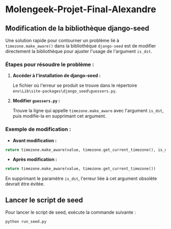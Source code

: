# Molengeek-Projet-Final-Alexandre

## Modification de la bibliothèque django-seed

Une solution rapide pour contourner un problème lié à `timezone.make_aware()` dans la bibliothèque `django-seed` est de modifier directement la bibliothèque pour ajuster l'usage de l'argument `is_dst`.

### Étapes pour résoudre le problème :

1. **Accéder à l'installation de django-seed :**

   Le fichier où l'erreur se produit se trouve dans le répertoire `env\Lib\site-packages\django_seed\guessers.py`.

2. **Modifier `guessers.py` :**

   Trouve la ligne qui appelle `timezone.make_aware` avec l'argument `is_dst`, puis modifie-la en supprimant cet argument.

### Exemple de modification :

* **Avant modification :**

```python
return timezone.make_aware(value, timezone.get_current_timezone(), is_dst=False)
```

* **Après modification :**

```python
return timezone.make_aware(value, timezone.get_current_timezone())
```

En supprimant le paramètre `is_dst`, l'erreur liée à cet argument obsolète devrait être évitée.

## Lancer le script de seed

Pour lancer le script de seed, exécute la commande suivante :

```bash
python run_seed.py
```


